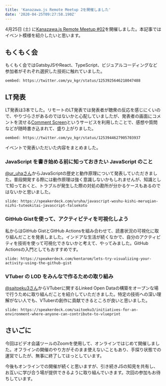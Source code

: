 ```yaml
---
title: 'Kanazawa.js Remote Meetup 2を開催しました'
date: '2020-04-25T09:27:58.190Z'
---
```


4月25日 (土) に[Kanazawa.js Remote Meetup #02](https://kanazawajs.connpass.com/event/171954/)を開催しました。本記事ではイベント模様を紹介したいと思います。

## もくもく会
もくもく会ではGatsbyJSやReact、TypeScript、ビジュアルコーディングなど参加者がそれぞれ選択した技術に触れていました。

`oembed: https://twitter.com/yu_kgr/status/1253925646218047488`

## LT発表
LT発表は3本でした。リモートのLT発表では発表者が聴衆の反応を感じにくいので、やりづらさがあるのではないかと心配していましたが、発表者の画面にコメントを流せる[Comment Screen](https://commentscreen.com/)というサービスを利用したことで、感想や質問などが随時書き込まれて、盛り上がりました。

`oembed: https://twitter.com/yu_kgr/status/1253944627905703937`

イベントで発表いただいた内容をまとめました。

### JavaScript を書き始める前に知っておきたい JavaScript のこと
[@ur_uhaさん](https://twitter.com/ur_uha)からJavaScriptの歴史と動作原理について発表していただきました。普段開発する際には動作原理は強く意識しないかもしれませんが、知識として知っておくと、トラブルが発生した際の対処の勘所が分かるケースもあるのではないかと思いました。

`slide: https://speakerdeck.com/uruha/javascript-woshu-kishi-meruqian-nizhi-tuteokitai-javascript-falsekoto`

### GitHub Gistを使って、アクティビティを可視化しよう
私からはGitHub GistとGitHub Actionsを組み合わせて、読書状況の可視化に取り組んだことを発表しました。インドアな生活が続くなかで、自分のアクティビティを技術を使って可視化できないかと考えて、やってみました。GitHub Actionsの入門としてもおすすめです。

`slide: https://speakerdeck.com/kentarom/lets-try-visualizing-your-activity-using-the-github-gist`

### VTuber の LOD をみんなで作るための取り組み
[@saitoeku3さん](https://twitter.com/saitoeku3)からVTuberに関するLinked Open Dataの構築をオープンな場で行うために取り組んだことを紹介していただきました。特定の技術への深い理解がない人でも、VTuberの創作に貢献できるところが良いと思いました。

`slide: https://speakerdeck.com/saitoeku3/initiatives-for-an-environment-where-anyone-can-contribute-to-vlueprint`

## さいごに
今回はビデオ会議ツールのZoomを使用して、オンラインではじめて開催しました。オフラインの開催のやり方がそのまま使えないこともあり、手探り状態での運営でしたが、無事に終了してほっとしています。

今後もオンラインでの開催が続くと思いますが、引き続きJSの知見を共有し、お互いに学び合う場が提供できるように取り組んでいきます。次回の参加もお待ちしています。